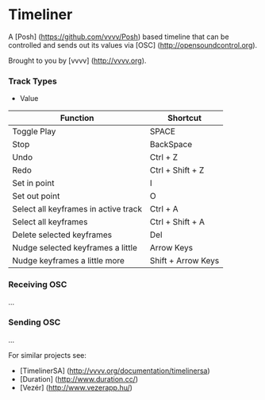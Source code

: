 Timeliner
=========
A [Posh] (https://github.com/vvvv/Posh) based timeline that can be controlled and sends out its values via [OSC] (http://opensoundcontrol.org). 

Brought to you by [vvvv] (http://vvvv.org).

### Track Types
* Value

Function| Shortcut
------------- | -------------
Toggle Play | SPACE
Stop | BackSpace
Undo | Ctrl + Z
Redo | Ctrl + Shift + Z
Set in point | I
Set out point | O
Select all keyframes in active track | Ctrl + A
Select all keyframes | Ctrl + Shift + A
Delete selected keyframes | Del
Nudge selected keyframes a little | Arrow Keys
Nudge keyframes a little more | Shift + Arrow Keys

### Receiving OSC
...
### Sending OSC
...

For similar projects see:
* [TimelinerSA] (http://vvvv.org/documentation/timelinersa)
* [Duration] (http://www.duration.cc/)
* [Vezér] (http://www.vezerapp.hu/)
